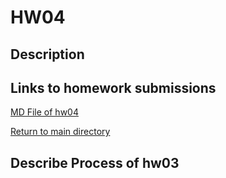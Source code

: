 # HW04

## Description



## Links to homework submissions

[MD File of hw04]()

[Return to main directory](https://github.com/qiaoyuet/STAT545-hw-Tang-Qiaoyue)

## Describe Process of hw03

